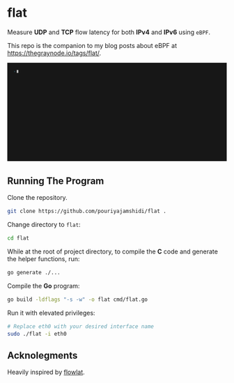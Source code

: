 # flat

Measure **UDP** and **TCP** flow latency for both **IPv4** and **IPv6** using `eBPF`.

This repo is the companion to my blog posts about eBPF at <https://thegraynode.io/tags/flat/>.

![flat in action](.images/flat.gif)

## Running The Program

Clone the repository.

```bash
git clone https://github.com/pouriyajamshidi/flat .
```

Change directory to `flat`:

```bash
cd flat
```

While at the root of project directory, to compile the **C** code and generate the helper functions, run:

```bash
go generate ./...
```

Compile the **Go** program:

```bash
go build -ldflags "-s -w" -o flat cmd/flat.go
```

Run it with elevated privileges:

```bash
# Replace eth0 with your desired interface name
sudo ./flat -i eth0
```

## Acknolegments

Heavily inspired by [flowlat](https://github.com/markpash/flowlat).
